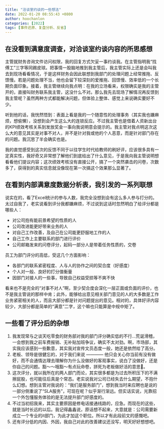 ```yaml
---
title: "洽谈室约谈的一些想法"
date: 2022-01-20 08:55:43 +0800
author: hoochanlon
categories: [2022]
tags: [事件还原、复盘分析、反省]
---
```


## 在没看到满意度调查，对洽谈室约谈内容的所思感想

主管就财务咨询文件访问权限，我的回复方式欠妥一事约谈我。在主管指明我“找傅工”三字等同踢皮球。把事情一股脑地推到我主管后，我主管实际上还是会叫我去到现场看看情况，于是这样财务会因此联想到我部门的处理问题上经常推拖、反馈慢。若是问题处理不当，他也会留下较深刻的爱推拖、回馈慢、效率低的一个长期负面印象。接着，我主管继续向我点明：在我的立场看来，权限确实是我的主管开的，直接叫财务联系我主管，这没什么不对。那么我先去现场了解情况再反馈到我主管呢？虽然两种方式都能解决问题，但体验上整体、感觉上来说确实要好不少。

听到他的话，我恍然悟到：表面上看是我的一个随意性的处理事务（其实我也嫌麻烦，想偷懒），没想到会产生这么大的连锁反应。不过我主管也是借着人资新出台的KPI绩效考核关系到发放奖金一事向我说明意会提示的。我主管对我点明这次这么大的意见其实是对事不对人，并不是针对我或他的个人恶意，而是针对部门存在的问题。我沉思了半会确实也是。

我的直觉感受到这次的反馈不同于以往学生时代给教师的刷好评，应该很多具有一定真实性，我好奇又非常想了解他们到底给出了什么意见，于是我向我主管说明想看看他们提议内容；这次绩效考核没有直接公开，搞了一个突然袭击的问卷，次数多了，获得到的真实信息就没像现在第一次搞这个效果那么显著了。

<!-- more -->

## 在看到内部满意度数据分析表，我引发的一系列联想

说实在的，看了Excel统计的参与人数，我完全没想到会有这么多人参与打分的。太过自我了，老实说看到评分我都嫌麻烦，不过说到这话时忽然明白了给评分都是哪些人：

* 对公司抱有能前景希望的性质的人
* 公司改进能更好带来业务的人
* 对自己工作改善，及自己在公司能更舒服地工作的人
* 自己工作上主要联系的部门进行评价
* 公司邮箱发来的问卷评分，起码一部分人是带着任务性质的，交卷

员工为部门评分的高低，受这几个方面影响：

* 各部门的联系紧密程度、人与人的协作之间的契合度（好感度）
* 个人对一般、良好的打分值衡量
* 因部门对接人的一些事，导致自己权益受损等不爽不快

看来也不是完全的“对事不对人”啊，至少契合度会深化一层正面或负面的评价，也不是我主管说的那样中肯；此外，能够给出意见相关部门意见的人的大多数是工作业务紧密相关的人，而且大部分都是针对问题提出的意见。相对的，具体好评内容较少，大部分都是简单的“满意”二字，这个嘛也只能算是中规中矩了。

## 一些看了评分后的杂想

1. 我发现常与之谈天吃零食的财务部对我的部门评分确实低的不行…荒诞滑稽，一会想到我之前车费报销、无补贴加班争议，确实不太对劲。啊，市场部，其实我应该感到一些歉意，其实我对宣传文员态度一般，她还是依然给了高分。
1. 老板、领导是很健忘的，对于我们来说 ———— 他只会关心你当前有没有做好，而不会通情达理去理解你为什么没做好的客观事实，说白了没做好，还是你自己的问题。豁～～哦豁～有点玩命卷，拼死为老板做好活的意思🤔。
1. 这次评分，就以我所在的两人部门而论，其实很多都是为过去所积压下的不满擦屁股，也可能往后真是个常态。老实说我对公司已经失去什么期望，不抱什么幻想。想到主管对我说的：“我们是服务部门”，想到我当时来应聘也是说的一部分侧重说了“SLA服务”，可现在呢？似乎渐行渐远。但实话实说，光靠招一个外包懂服务体验的是无法提升部门好感度的。
1. 不过当初招我来，其实主要原因是修电话接通线路的，应急。而现在的这些，就是当时长远的以后。我记得鑫鑫说，原话想不起来，大意就是：公司需要新成立一个专业的it部门，为此才加这个职位。所以才有此段前文的感慨吧。
1. 还有评分低的内因、外因，我自己对此的改善建议还没写，明天好好想想吧。